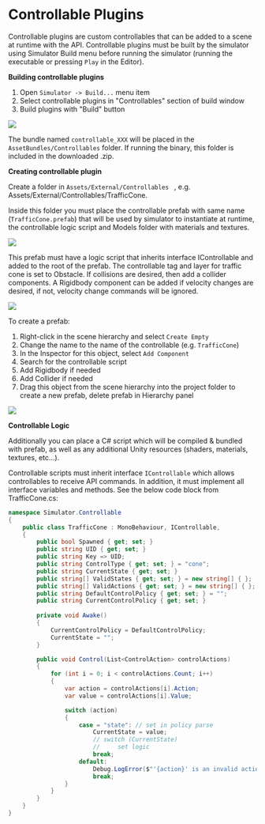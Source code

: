 # <a name="top"></a>Controllable Plugins

Controllable plugins are custom controllables that can be added to a scene at runtime with the API. Controllable plugins must be built by the simulator using Simulator Build menu before running the simulator (running the executable or pressing `Play` in the Editor).



**Building controllable plugins**   

1. Open `Simulator -> Build...` menu item   
2. Select controllable plugins in "Controllables" section of build window   
3. Build plugins with "Build" button

[![](images/controllables-build.png)](images/full_size_images/controllables-build.png)

The bundle named `controllable_XXX` will be placed in the `AssetBundles/Controllables` folder. If running the binary, this folder is included in the downloaded .zip.



**Creating controllable plugin**

Create a folder in `Assets/External/Controllables ` , e.g. Assets/External/Controllables/TrafficCone.

Inside this folder you must place the controllable prefab with same name (`TrafficCone.prefab`) that will be used by simulator to instantiate at runtime, the controllable logic script and Models folder with materials and textures. 

[![](images/controllables-folder-structure.png)](images/full_size_images/controllables-folder-structure.png)

This prefab must have a logic script that inherits interface IControllable and added to the root of the prefab.    The controllable tag and layer for traffic cone is set to Obstacle.  If collisions are desired, then add a collider components.  A Rigidbody component can be added if velocity changes are desired, if not, velocity change commands will be ignored.

[![](images/controllable-prefab-components.png)](images/full_size_images/controllable-prefab-components.png)

To create a prefab:

1. Right-click in the scene hierarchy and select `Create Empty`
2. Change the name to the name of the controllable (e.g. `TrafficCone`)
3. In the Inspector for this object, select `Add Component`
4. Search for the controllable script
5. Add Rigidbody if needed
6. Add Collider if needed
7. Drag this object from the scene hierarchy into the project folder to create a new prefab, delete prefab in Hierarchy panel

[![](images/controllable-create-prefab.png)](images/full_size_images/controllable-create-prefab.png)



**Controllable Logic**

Additionally you can place a C# script which will be compiled & bundled with prefab, as well as any additional Unity resources (shaders, materials, textures, etc...).

Controllable scripts must inherit interface `IControllable` which allows controllables to receive API commands. In addition, it must implement all interface variables and methods.  See the below code block from TrafficCone.cs:

```C#
namespace Simulator.Controllable
{
    public class TrafficCone : MonoBehaviour, IControllable,
    {
        public bool Spawned { get; set; }
        public string UID { get; set; }
        public string Key => UID;
        public string ControlType { get; set; } = "cone";
        public string CurrentState { get; set; }
        public string[] ValidStates { get; set; } = new string[] { };
        public string[] ValidActions { get; set; } = new string[] { };
        public string DefaultControlPolicy { get; set; } = "";
        public string CurrentControlPolicy { get; set; }
        
        private void Awake()
        {
            CurrentControlPolicy = DefaultControlPolicy;
            CurrentState = "";
        }

        public void Control(List<ControlAction> controlActions)
        {
            for (int i = 0; i < controlActions.Count; i++)
            {
                var action = controlActions[i].Action;
                var value = controlActions[i].Value;

                switch (action)
                {
                    case = "state": // set in policy parse
            		    CurrentState = value;
                        // switch (CurrentState)
                        //     set logic
            		    break;
                    default:
                        Debug.LogError($"'{action}' is an invalid action for '{ControlType}'");
                        break;
                }
            }
        }
    }
}
```

